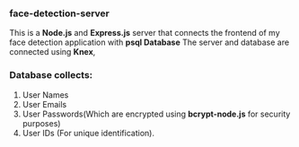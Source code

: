 ### face-detection-server

This is a **Node.js** and **Express.js** server that connects the frontend of my face detection application with **psql Database** 
The server and database are connected using **Knex**,

### Database collects:
1. User Names
2. User Emails
3. User Passwords(Which are encrypted using **bcrypt-node.js** for security purposes)
4. User IDs (For unique identification).


